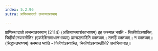 ```yaml
---
index: 5.2.96
sutra: प्राणिस्थादातो लजन्यतरस्याम्

---
```

प्राणिस्थादातो लजन्यतरस्याम् (2114) (अतिव्याप्त्याशंकाभाष्यम्) इह कस्मान्न भवति - चिकीर्षाऽस्यास्ति, जिहीर्षाऽस्यास्तीति? (एकदेशिसमाधानभाष्यम्) प्राण्यङ्गादिति वक्तव्यम्। तत्तर्हि वक्तव्यम्। न वक्तव्यम्॥ (सिद्धान्तभाष्यम्) कस्मान्न भवति - जिहीर्षाऽस्यास्ति, चिकीर्षाऽस्यास्तीति? अनभिधानात्॥